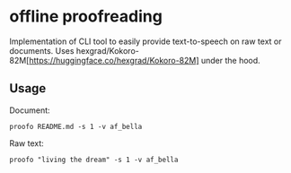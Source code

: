 # offline proofreading
Implementation of CLI tool to easily provide text-to-speech on raw text or documents. Uses hexgrad/Kokoro-82M[https://huggingface.co/hexgrad/Kokoro-82M] under the hood.

## Usage

Document:
```
proofo README.md -s 1 -v af_bella
```

Raw text:
```
proofo "living the dream" -s 1 -v af_bella
```
